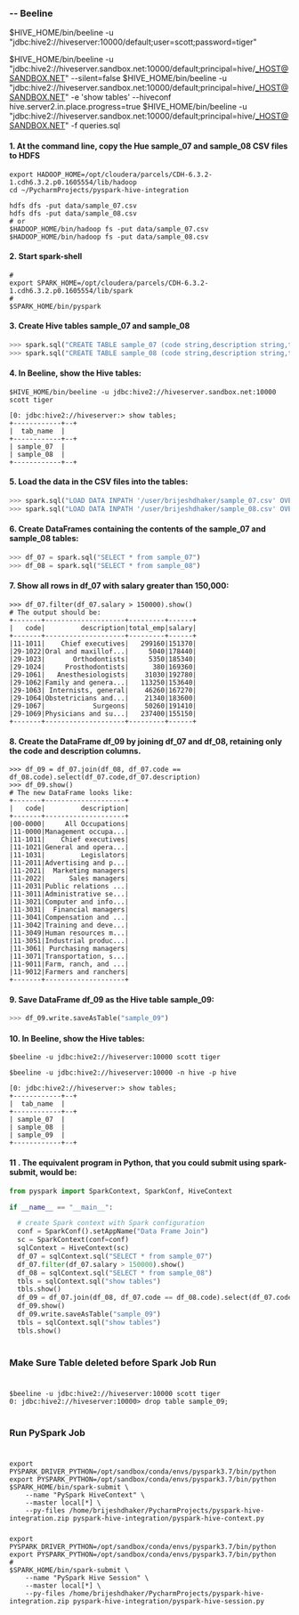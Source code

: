 ### -- Beeline

$HIVE_HOME/bin/beeline -u "jdbc:hive2://hiveserver:10000/default;user=scott;password=tiger"

$HIVE_HOME/bin/beeline -u "jdbc:hive2://hiveserver.sandbox.net:10000/default;principal=hive/_HOST@SANDBOX.NET" --silent=false
$HIVE_HOME/bin/beeline -u "jdbc:hive2://hiveserver.sandbox.net:10000/default;principal=hive/_HOST@SANDBOX.NET" -e 'show tables' --hiveconf hive.server2.in.place.progress=true
$HIVE_HOME/bin/beeline -u "jdbc:hive2://hiveserver.sandbox.net:10000/default;principal=hive/_HOST@SANDBOX.NET" -f queries.sql

#### 1. At the command line, copy the Hue sample_07 and sample_08 CSV files to HDFS
```commandline
export HADOOP_HOME=/opt/cloudera/parcels/CDH-6.3.2-1.cdh6.3.2.p0.1605554/lib/hadoop
cd ~/PycharmProjects/pyspark-hive-integration

hdfs dfs -put data/sample_07.csv 
hdfs dfs -put data/sample_08.csv 
# or
$HADOOP_HOME/bin/hadoop fs -put data/sample_07.csv 
$HADOOP_HOME/bin/hadoop fs -put data/sample_08.csv 
```

#### 2. Start spark-shell
```commandline
#
export SPARK_HOME=/opt/cloudera/parcels/CDH-6.3.2-1.cdh6.3.2.p0.1605554/lib/spark
#
$SPARK_HOME/bin/pyspark
```

#### 3. Create Hive tables sample_07 and sample_08
```python
>>> spark.sql("CREATE TABLE sample_07 (code string,description string,total_emp int,salary int) ROW FORMAT DELIMITED FIELDS TERMINATED BY '\t' STORED AS TextFile")
>>> spark.sql("CREATE TABLE sample_08 (code string,description string,total_emp int,salary int) ROW FORMAT DELIMITED FIELDS TERMINATED BY '\t' STORED AS TextFile")
```

#### 4. In Beeline, show the Hive tables:
```commandline
$HIVE_HOME/bin/beeline -u jdbc:hive2://hiveserver.sandbox.net:10000 scott tiger

[0: jdbc:hive2://hiveserver:> show tables;
+------------+--+
|  tab_name  |
+------------+--+
| sample_07  |
| sample_08  |
+------------+--+
```

#### 5. Load the data in the CSV files into the tables:
```python
>>> spark.sql("LOAD DATA INPATH '/user/brijeshdhaker/sample_07.csv' OVERWRITE INTO TABLE sample_07")
>>> spark.sql("LOAD DATA INPATH '/user/brijeshdhaker/sample_08.csv' OVERWRITE INTO TABLE sample_08")
```

#### 6. Create DataFrames containing the contents of the sample_07 and sample_08 tables:
```python
>>> df_07 = spark.sql("SELECT * from sample_07")
>>> df_08 = spark.sql("SELECT * from sample_08")
```
#### 7. Show all rows in df_07 with salary greater than 150,000:

```
>>> df_07.filter(df_07.salary > 150000).show()
# The output should be:
+-------+--------------------+---------+------+
|   code|         description|total_emp|salary|
+-------+--------------------+---------+------+
|11-1011|    Chief executives|   299160|151370|
|29-1022|Oral and maxillof...|     5040|178440|
|29-1023|       Orthodontists|     5350|185340|
|29-1024|     Prosthodontists|      380|169360|
|29-1061|   Anesthesiologists|    31030|192780|
|29-1062|Family and genera...|   113250|153640|
|29-1063| Internists, general|    46260|167270|
|29-1064|Obstetricians and...|    21340|183600|
|29-1067|            Surgeons|    50260|191410|
|29-1069|Physicians and su...|   237400|155150|
+-------+--------------------+---------+------+
```

#### 8. Create the DataFrame df_09 by joining df_07 and df_08, retaining only the code and description columns.

```
>>> df_09 = df_07.join(df_08, df_07.code == df_08.code).select(df_07.code,df_07.description)
>>> df_09.show()
# The new DataFrame looks like:
+-------+--------------------+
|   code|         description|
+-------+--------------------+
|00-0000|     All Occupations|
|11-0000|Management occupa...|
|11-1011|    Chief executives|
|11-1021|General and opera...|
|11-1031|         Legislators|
|11-2011|Advertising and p...|
|11-2021|  Marketing managers|
|11-2022|      Sales managers|
|11-2031|Public relations ...|
|11-3011|Administrative se...|
|11-3021|Computer and info...|
|11-3031|  Financial managers|
|11-3041|Compensation and ...|
|11-3042|Training and deve...|
|11-3049|Human resources m...|
|11-3051|Industrial produc...|
|11-3061| Purchasing managers|
|11-3071|Transportation, s...|
|11-9011|Farm, ranch, and ...|
|11-9012|Farmers and ranchers|
+-------+--------------------+
```
#### 9. Save DataFrame df_09 as the Hive table sample_09:
```python
>>> df_09.write.saveAsTable("sample_09")
```

#### 10. In Beeline, show the Hive tables:
```commandline
$beeline -u jdbc:hive2://hiveserver:10000 scott tiger

$beeline -u jdbc:hive2://hiveserver:10000 -n hive -p hive

[0: jdbc:hive2://hiveserver:> show tables;
+------------+--+
|  tab_name  |
+------------+--+
| sample_07  |
| sample_08  |
| sample_09  |
+------------+--+
```
#### 11 . The equivalent program in Python, that you could submit using spark-submit, would be:
```python
from pyspark import SparkContext, SparkConf, HiveContext

if __name__ == "__main__":

  # create Spark context with Spark configuration
  conf = SparkConf().setAppName("Data Frame Join")
  sc = SparkContext(conf=conf)
  sqlContext = HiveContext(sc)
  df_07 = sqlContext.sql("SELECT * from sample_07")
  df_07.filter(df_07.salary > 150000).show()
  df_08 = sqlContext.sql("SELECT * from sample_08")
  tbls = sqlContext.sql("show tables")
  tbls.show()
  df_09 = df_07.join(df_08, df_07.code == df_08.code).select(df_07.code,df_07.description)
  df_09.show()
  df_09.write.saveAsTable("sample_09")
  tbls = sqlContext.sql("show tables")
  tbls.show()
```

#
### Make Sure Table deleted before Spark Job Run
#

```commandline
$beeline -u jdbc:hive2://hiveserver:10000 scott tiger
0: jdbc:hive2://hiveserver:10000> drop table sample_09;
```

#
### Run PySpark Job
#

```commandline
export PYSPARK_DRIVER_PYTHON=/opt/sandbox/conda/envs/pyspark3.7/bin/python
export PYSPARK_PYTHON=/opt/sandbox/conda/envs/pyspark3.7/bin/python
$SPARK_HOME/bin/spark-submit \
    --name "PySpark HiveContext" \
    --master local[*] \
    --py-files /home/brijeshdhaker/PycharmProjects/pyspark-hive-integration.zip pyspark-hive-integration/pyspark-hive-context.py

```

###

```commandline
export PYSPARK_DRIVER_PYTHON=/opt/sandbox/conda/envs/pyspark3.7/bin/python
export PYSPARK_PYTHON=/opt/sandbox/conda/envs/pyspark3.7/bin/python
#
$SPARK_HOME/bin/spark-submit \
    --name "PySpark Hive Session" \
    --master local[*] \
    --py-files /home/brijeshdhaker/PycharmProjects/pyspark-hive-integration.zip pyspark-hive-integration/pyspark-hive-session.py
```